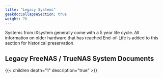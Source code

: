 ```yaml
---
title: "Legacy Systems"
geekdocCollapseSection: true
weight: 70
---
```


Systems from iXsystem generally come with a 5 year life cycle.
All information on older hardware that has reached End-of-Life is added to this section for historical preservation.

<div class="noprint">

## Legacy FreeNAS / TrueNAS System Documents

{{< children depth="1" description="true" >}}

</div>
